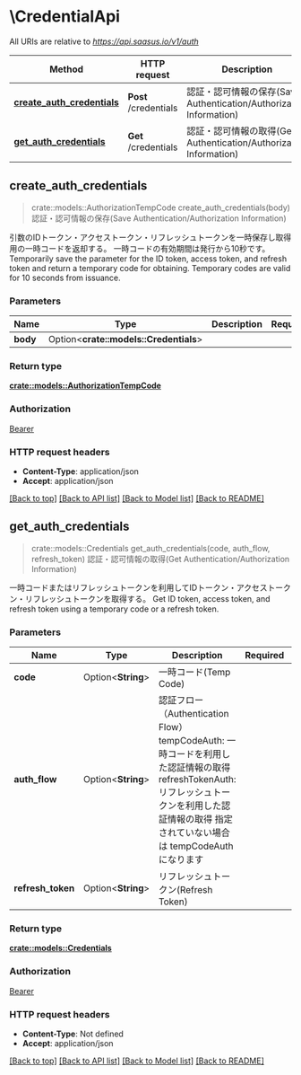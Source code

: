 # \CredentialApi

All URIs are relative to *https://api.saasus.io/v1/auth*

Method | HTTP request | Description
------------- | ------------- | -------------
[**create_auth_credentials**](CredentialApi.md#create_auth_credentials) | **Post** /credentials | 認証・認可情報の保存(Save Authentication/Authorization Information)
[**get_auth_credentials**](CredentialApi.md#get_auth_credentials) | **Get** /credentials | 認証・認可情報の取得(Get Authentication/Authorization Information)



## create_auth_credentials

> crate::models::AuthorizationTempCode create_auth_credentials(body)
認証・認可情報の保存(Save Authentication/Authorization Information)

引数のIDトークン・アクセストークン・リフレッシュトークンを一時保存し取得用の一時コードを返却する。 一時コードの有効期間は発行から10秒です。  Temporarily save the parameter for the ID token, access token, and refresh token and return a temporary code for obtaining. Temporary codes are valid for 10 seconds from issuance. 

### Parameters


Name | Type | Description  | Required | Notes
------------- | ------------- | ------------- | ------------- | -------------
**body** | Option<**crate::models::Credentials**> |  |  |

### Return type

[**crate::models::AuthorizationTempCode**](AuthorizationTempCode.md)

### Authorization

[Bearer](../README.md#Bearer)

### HTTP request headers

- **Content-Type**: application/json
- **Accept**: application/json

[[Back to top]](#) [[Back to API list]](../README.md#documentation-for-api-endpoints) [[Back to Model list]](../README.md#documentation-for-models) [[Back to README]](../README.md)


## get_auth_credentials

> crate::models::Credentials get_auth_credentials(code, auth_flow, refresh_token)
認証・認可情報の取得(Get Authentication/Authorization Information)

一時コードまたはリフレッシュトークンを利用してIDトークン・アクセストークン・リフレッシュトークンを取得する。  Get ID token, access token, and refresh token using a temporary code or a refresh token. 

### Parameters


Name | Type | Description  | Required | Notes
------------- | ------------- | ------------- | ------------- | -------------
**code** | Option<**String**> | 一時コード(Temp Code) |  |
**auth_flow** | Option<**String**> | 認証フロー（Authentication Flow） tempCodeAuth: 一時コードを利用した認証情報の取得 refreshTokenAuth: リフレッシュトークンを利用した認証情報の取得 指定されていない場合は tempCodeAuth になります  |  |
**refresh_token** | Option<**String**> | リフレッシュトークン(Refresh Token) |  |

### Return type

[**crate::models::Credentials**](Credentials.md)

### Authorization

[Bearer](../README.md#Bearer)

### HTTP request headers

- **Content-Type**: Not defined
- **Accept**: application/json

[[Back to top]](#) [[Back to API list]](../README.md#documentation-for-api-endpoints) [[Back to Model list]](../README.md#documentation-for-models) [[Back to README]](../README.md)

